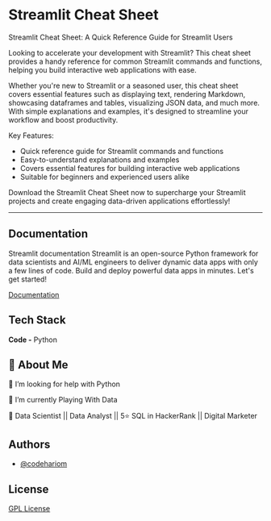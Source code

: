 
# Streamlit Cheat Sheet



Streamlit Cheat Sheet: A Quick Reference Guide for Streamlit Users

Looking to accelerate your development with Streamlit? This cheat sheet provides a handy reference for common Streamlit commands and functions, helping you build interactive web applications with ease.

Whether you're new to Streamlit or a seasoned user, this cheat sheet covers essential features such as displaying text, rendering Markdown, showcasing dataframes and tables, visualizing JSON data, and much more. With simple explanations and examples, it's designed to streamline your workflow and boost productivity.

Key Features:
- Quick reference guide for Streamlit commands and functions
- Easy-to-understand explanations and examples
- Covers essential features for building interactive web applications
- Suitable for beginners and experienced users alike

Download the Streamlit Cheat Sheet now to supercharge your Streamlit projects and create engaging data-driven applications effortlessly!

---


## Documentation
Streamlit documentation
Streamlit is an open-source Python framework for data scientists and AI/ML engineers to deliver dynamic data apps with only a few lines of code. Build and deploy powerful data apps in minutes. Let's get started!

[Documentation](https://docs.streamlit.io/)


## Tech Stack

**Code -** Python



## 🚀 About Me

🤝 I’m looking for help with Python

🌱 I’m currently Playing With Data

💬 Data Scientist || Data Analyst || 5⭐️ SQL in HackerRank || Digital Marketer



## Authors

- [@codehariom](https://www.github.com/codehariom)


## License

[GPL License](https://github.com/codehariom/Streamlit-cheat-sheet/blob/6220b576bdef2afe2b30fc904fb84a3a78ae3805/LICENSE)

